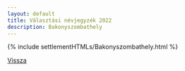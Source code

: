 ```yaml
---
layout: default
title: Választási névjegyzék 2022
description: Bakonyszombathely
---
```


{% include settlementHTMLs/Bakonyszombathely.html %}

[Vissza](./)